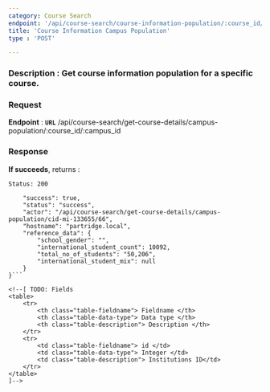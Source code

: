 ```yaml
---
category: Course Search
endpoint: '/api/course-search/course-information-population/:course_id/:campus_id'
title: 'Course Information Campus Population'
type : 'POST'

---
```

### **Description** : Get course information population for a specific course.

### Request

**Endpoint** : **`URL`** /api/course-search/get-course-details/campus-population/:course_id/:campus_id

### Response

**If succeeds**, returns : 

```Status: 200```

```{
    "success": true,
    "status": "success",
    "actor": "/api/course-search/get-course-details/campus-population/cid-mi-133655/66",
    "hostname": "partridge.local",
    "reference_data": {
        "school_gender": "",
        "international_student_count": 10092,
        "total_no_of_students": "50,206",
        "international_student_mix": null
    }
}```

<!--[ TODO: Fields
<table>
	<tr>
		<th class="table-fieldname"> Fieldname </th>
		<th class="table-data-type"> Data type </th>
		<th class="table-description"> Description </th>
	</tr>
	<tr>
		<td class="table-fieldname"> id </td>
		<td class="table-data-type"> Integer </td>
		<td class="table-description"> Institutions ID</td>
	</tr>  
</table>
]-->